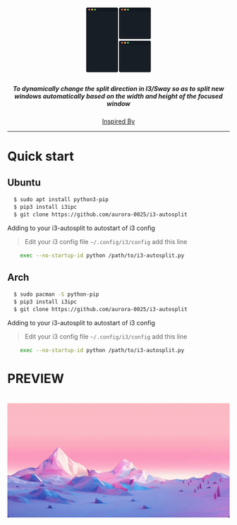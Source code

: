 <h1 align="center">
  <img width=150 src="https://github.com/aurora-0025/i3-autosplit/blob/master/i3-autosplit.png?raw=true"/><br/>
</h1>
<h5 align="center">To dynamically change the split direction in I3/Sway so as to split new windows automatically based on the width and height of the focused window</h3>

<p align="center"><a href="https://github.com/olemartinorg/i3-alternating-layout">Inspired By</a></p>

---

# Quick start

## Ubuntu

```bash
  $ sudo apt install python3-pip
  $ pip3 install i3ipc
  $ git clone https://github.com/aurora-0025/i3-autosplit 
```
Adding to your i3-autosplit to autostart of i3 config

> Edit your i3 config file `~/.config/i3/config` add this line

```bash
    exec --no-startup-id python /path/to/i3-autosplit.py
```

## Arch

```bash
  $ sudo pacman -S python-pip 
  $ pip3 install i3ipc
  $ git clone https://github.com/aurora-0025/i3-autosplit
```
Adding to your i3-autosplit to autostart of i3 config

> Edit your i3 config file `~/.config/i3/config` add this line

```bash
    exec --no-startup-id python /path/to/i3-autosplit.py
```
# PREVIEW
<h1 align="center">
  <img src="./images/preview.gif"/><br/>
</h1>






